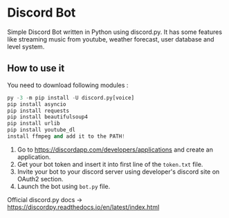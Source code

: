 # Discord Bot 
Simple Discord Bot written in Python using discord.py. 
It has some features like streaming music from youtube, weather forecast, user database and level system.

## How to use it
You need to download following modules :
```python
py -3 -m pip install -U discord.py[voice]
pip install asyncio
pip install requests
pip install beautifulsoup4
pip install urlib
pip install youtube_dl
install ffmpeg and add it to the PATH!
```

1. Go to https://discordapp.com/developers/applications and create an application.
2. Get your bot token and insert it into first line of the ```token.txt``` file.
3. Invite your bot to your discord server using developer's discord site on OAuth2 section.
4. Launch the bot using ```bot.py``` file.

Official discord.py docs -> https://discordpy.readthedocs.io/en/latest/index.html
